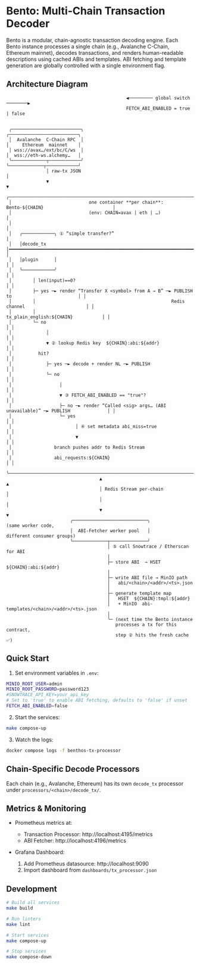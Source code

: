# Bento: Multi-Chain Transaction Decoder

Bento is a modular, chain-agnostic transaction decoding engine. Each Bento instance processes a single chain (e.g., Avalanche C-Chain, Ethereum mainnet), decodes transactions, and renders human-readable descriptions using cached ABIs and templates. ABI fetching and template generation are globally controlled with a single environment flag.

## Architecture Diagram

```
                                             ◀───────── global switch ────────▶
                                             FETCH_ABI_ENABLED = true | false


 ╭──────────────────────────╮                                           ╭──────────────────────────╮
 │  Avalanche  C‑Chain RPC  │                                           │     Ethereum  mainnet    │
 │ wss://avax…/ext/bc/C/ws  │                                           │  wss://eth‑ws.alchemy…   │
 ╰─────────────┬────────────╯                                           ╰─────────────┬────────────╯
               │ raw‑tx JSON                                                         │
               ▼                                                                     ▼
 ╭──────────────────────────────────────────────────────────────────────────────────────────────────╮
 │                             one container **per chain**: Bento‑${CHAIN}                          │
 │                             (env: CHAIN=avax | eth | …)                                          │
 │                                                                                                  │
 │   ╭────────────╮ ① “simple transfer?”                                                           |
 │   │decode_tx   │━━━━━━━━━━━━━━━━━━━━━━━━━━━━━━━━━━━━━━━━━━━━━━━━━━━━━━━━━━━━━━━━━━━━━━━━━━━━━━━╮ │
 │   │plugin      │                                                                               │ │
 │   ╰────────────╯                                                                               │ │
 │        │ len(input)==0?                                                                        │ │
 │        ├─ yes ─► render “Transfer X <symbol> from A → B” ─► PUBLISH to                         │ │
 │        │                                                   Redis channel                       │ │
 │        │                                                   tx_plain_english:${CHAIN}           │ │
 │        └─ no                                                                                   │ │
 │             │                                                                                  │ │
 │             ▼ ② lookup Redis key  ${CHAIN}:abi:${addr}                                         │ │
 │          hit?                                                                                  │ │
 │             ├─ yes ─► decode + render NL ─► PUBLISH                                             │ │
 │             └─ no                                                                               │ │
 │                  │                                                                              │ │
 │                  ▼ ③ FETCH_ABI_ENABLED == "true"?                                              │ │
 │                  ├─ no ─► render “Called <sig> args… (ABI unavailable)” ─► PUBLISH              │ │
 │                  └─ yes                                                                         │ │
 │                        │ ④ set metadata abi_miss=true                                          │ │
 │                        ▼                                                                        │ │
 │                branch pushes addr to Redis Stream                                               │ │
 │                abi_requests:${CHAIN}                                                            │ │
 ╰──────────────────────────────────────────────────────────────────────────────────────────────────╯
                                   ▲                                           ▲                      
                                   │ Redis Stream per‑chain                    │
                                   │                                           │
                                   ▼                                           ▼
                        ╭────────────────────────────╮             (same worker code,
                        │  ABI‑Fetcher worker pool   │             different consumer groups)
                        ╰─────────────┬──────────────╯
                                      │ ⑤ call Snowtrace / Etherscan for ABI
                                      │
                                      ├─ store ABI  → HSET  ${CHAIN}:abi:${addr}
                                      │
                                      ├─ write ABI file → MinIO path
                                      │   abi/<chain>/<addr>/<ts>.json
                                      │
                                      ├─ generate template map
                                      │   HSET  ${CHAIN}:tmpl:${addr}
                                      │   + MinIO  abi-templates/<chain>/<addr>/<ts>.json
                                      │
                                      ╰─ (next time the Bento instance
                                         processes a tx for this contract,
                                         step ② hits the fresh cache ✅)
```

## Quick Start

1. Set environment variables in `.env`:

```bash
MINIO_ROOT_USER=admin
MINIO_ROOT_PASSWORD=password123
#SNOWTRACE_API_KEY=your_api_key
# Set to 'true' to enable ABI fetching, defaults to 'false' if unset
FETCH_ABI_ENABLED=false
```

2. Start the services:

```bash
make compose-up
```

3. Watch the logs:

```bash
docker compose logs -f benthos-tx-processor
```

## Chain-Specific Decode Processors

Each chain (e.g., Avalanche, Ethereum) has its own `decode_tx` processor under `processors/<chain>/decode_tx/`.

## Metrics & Monitoring

- Prometheus metrics at:
  - Transaction Processor: http://localhost:4195/metrics
  - ABI Fetcher: http://localhost:4196/metrics

- Grafana Dashboard:
  1. Add Prometheus datasource: http://localhost:9090
  2. Import dashboard from `dashboards/tx_processor.json`

## Development

```bash
# Build all services
make build

# Run linters
make lint

# Start services
make compose-up

# Stop services
make compose-down
```
